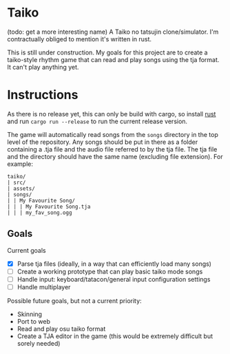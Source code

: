# Taiko
(todo: get a more interesting name)
A Taiko no tatsujin clone/simulator. I'm contractually obliged to mention it's written in rust.

This is still under construction. My goals for this project are to create a taiko-style rhythm game that can read and play songs using the tja format. It can't
play anything yet.

# Instructions
As there is no release yet, this can only be build with cargo, so install [rust](https://www.rust-lang.org/) and run `cargo run --release` to run the current release version.

The game will automatically read songs from the `songs` directory in the top level of the repository. Any songs should be put in there as a folder containing a .tja file and the audio file referred to by the tja file. The tja file and the directory should have the same name (excluding file extension). For example:

```
taiko/
| src/
| assets/
| songs/
| | My Favourite Song/
| | | My Favourite Song.tja
| | | my_fav_song.ogg
```

## Goals
Current goals
- [x] Parse tja files (ideally, in a way that can efficiently load many songs)
- [ ] Create a working prototype that can play basic taiko mode songs
- [ ] Handle input: keyboard/tatacon/general input configuration settings
- [ ] Handle multiplayer

Possible future goals, but not a current priority:
- Skinning
- Port to web
- Read and play osu taiko format
- Create a TJA editor in the game (this would be extremely difficult but sorely needed)
